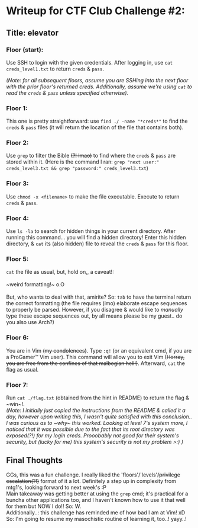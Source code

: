 # Writeup for CTF Club Challenge #2:
## Title: elevator

### Floor (start):
Use SSH to login with the given credentials. After logging in, use `cat creds_level1.txt` to return `creds` & `pass`.

*(Note: for all subsequent floors, assume you are SSHing into the next floor with the prior floor's returned creds. Additionally, assume we're using `cat` to read the `creds` & `pass` unless specified otherwise).*

### Floor 1:
This one is pretty straightforward: use `find ./ -name "*creds*"` to find the `creds` & `pass` files (it will return the location of the file that contains both).

### Floor 2:
Use `grep` to filter the Bible ~~(?! lmao)~~ to find where the `creds` & `pass` are stored within it. (Here is the command I ran: `grep "next user:" creds_level3.txt && grep "password:" creds_level3.txt`)

### Floor 3:
Use `chmod -x <filename>` to make the file executable. Execute to return `creds` & `pass`.

### Floor 4:
Use `ls -la` to search for hidden things in your current directory. After running this command... you will find a hidden directory! Enter this hidden directory, & `cat` its (also hidden) file to reveal the `creds` & `pass` for this floor.

### Floor 5:
`cat` the file as usual, but, hold on,, a caveat!:
<br><br>
\~weird formatting!\~ o.O
<br><br>
But, who wants to deal with that, amirite? So: `tab` to have the terminal return the correct formatting (the file requires (imo) elaborate escape sequences to properly be parsed. However, if you disagree & would like to *manually* type these escape sequences out, by all means please be my guest.. do you also use Arch?)

### Floor 6:
You are in Vim ~~(my condolences)~~. Type `:q!` (or an equivalent cmd, if you are a ProGamer:tm: Vim user). This command will allow you to exit Vim (~~Horray, you are free from the confines of that malbogian hell!)~~. Afterward, `cat` the flag as usual.

### Floor 7:
Run `cat ./flag.txt` (obtained from the hint in README) to return the flag & \~win\~!.
<br>
*(Note: I initially just copied the instructions from the README & called it a day, however upon writing this, I wasn't quite satisfied with this conclusion.. I was curious as to \~why\~ this worked. Looking at level 7's system more, I noticed that it was possible due to the fact that its root directory was exposed(?!) for my login creds. Prooobably not good for their system's security, but (lucky for me) this system's security is not my problem >:) )*

## Final Thoughts
GGs, this was a fun challenge. I really liked the 'floors'/'levels'~~/privilege escalation(?!)~~ format of it a lot. Definitely a step up in complexity from mtg1's, looking forward to next week's :P
<br>
Main takeaway was getting better at using the `grep` cmd; it's practical for a buncha other applications too, and I haven't known how to use it that well for them but NOW I do!! So: W.
<br>
Additionally..: this challenge has reminded me of how bad I am at Vim! xD
<br>
So: I'm going to resume my masochistic routine of learning it, too..! yayy..!
